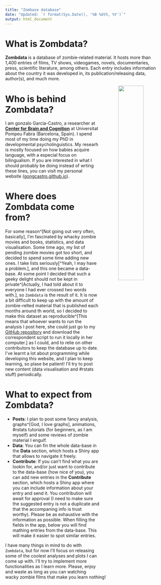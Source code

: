 ```yaml
---
title: "Zombase database"
date: "Updated: `r format(Sys.Date(), '%B %dth, %Y')`"
output: html_document
---
```


# What is **Zombdata**?
**Zombdata** is a database of zombie-related material. It hosts more than 1,400 entries of films, TV shows, videogames, novels, documentaries, press, scientific literature, among others. Each entry includes information about the country it was developed in, its publication/releasing data, author(s), and much more.

<center><img src="/images/logo.png" width="40%" style="float:right" margin="10%"></center>

# Who is behind **Zombdata**?

I am gonzalo García-Castro, a researcher at [**Center for Brain and Cognition**](http://upf.com/cbc) at Universitat Pompeu Fabra (Barcelona, Spain). I spend most of my time doing my PhD in developmental psycholinguistics. My researh is mostly focused on how babies acquire language, with a especial focus on bilingualism. If you are interested in what I should probably be doing instead of wrting these lines, you can visit my personal website ([gongcastro.github.io](gongcastro.github.io)).

# Where does **Zombdata** come from?

For some reason^[Not going out very often, basically],  I'm fascinated by whacky zombie movies and books, statistics, and data visualisation. Some time ago, my list of pending zombie movies got too short, and decided to spend some time adding new ones. I take lists seriously[^Yeah, I may have a problem.], and this one became a data-base. At some point I decided that such a geeky delight should not be kept in private^[Actually, I had told about it to everyone I had ever crossed two words with.], so `Zombdata` is the result of it. It is now a bit difficult to keep up with the amount of zombie-relted material that is published each months around th world, so I decided to make this dataset as reproducible^[This means that whoever wants to run the analysis I post here, she could just go to my [GitHub repository](github.org/gongcastro/Zombdata) and download the correspondent script to run it locally in her computer.] as I could, and to relie on other contributors to keep the database up to date. I've learnt a lot about programming while developing this website, and I plan to keep learning, so plase be patient! I'll try to post new content (data visualisation and #rstats stuff) periodically.

# What to expect from **Zombdata**?

* **Posts**: I plan to post some fancy analysis, graphs^[God, I love graphs], animations, #rstats tutorials (for beginners, as I am myself) and some reviews of zombie material I engulf.
* **Data**: You can fin the whole data-base in the **Data** section, which hosts a Shiny app that allows to navigate it freely.
* **Contribute**: If you can't find what you are lookin for, and/or just want to contribute to the data-base (how nice of you), you can add new entries in the **Contribute** section, which hosts a Shiny app where you can include information about your entry and send it. You contribution will await for approval (I need to make sure the suggested entry is not a duplicate and that the accompaning info is trust worthy). Please be as exhaustive with the information as possible. When filling the fields in the app, below you will find mathing entries from the data-base. This will make it easier to spot similar entries.

I have many things in mind to do with `Zombdata`, but for now I'll focus on releasing some of the coolest analyses and plots I can come up with. I'll try to implement more functionalities as I learn more. Please, enjoy and waste as long as you can watching wacky zombie films that make you learn nothing!